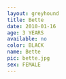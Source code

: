 ```yaml
---
layout: greyhound
title: Bette
date: 2010-01-16
age: 3 YEARS
available: no
color: BLACK
name: Bette
pic: bette.jpg
sex: FEMALE
---
```



